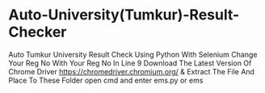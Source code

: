 # Auto-University(Tumkur)-Result-Checker
Auto Tumkur University Result Check Using Python With Selenium
Change Your Reg No With Your Reg No In Line 9
Download The Latest Version Of Chrome Driver https://chromedriver.chromium.org/
& Extract The File And Place To These Folder
open cmd and enter ems.py or ems

